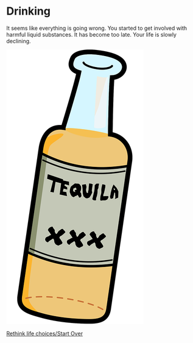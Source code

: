 # Drinking

It seems like everything is going wrong. You started to get involved with harmful liquid substances. It has become too late. Your life is slowly declining.

![Drinking](../images/drinking.png)

[Rethink life choices/Start Over](../alarm-ring.md)
